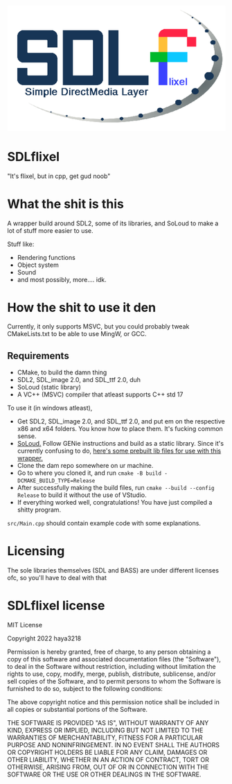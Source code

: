 ![bitch](logo.png)

# SDLflixel

"It's flixel, but in cpp, get gud noob"

# What the shit is this

A wrapper build around SDL2, some of its libraries, and SoLoud to make a lot of stuff
more easier to use.

Stuff like:
- Rendering functions
- Object system
- Sound
- and most possibly, more.... idk.

# How the shit to use it den

Currently, it only supports MSVC, but you could probably tweak CMakeLists.txt to be able to use
MingW, or GCC.

## Requirements
- CMake, to build the damn thing
- SDL2, SDL_image 2.0, and SDL_ttf 2.0, duh
- SoLoud (static library)
- A VC++ (MSVC) compiler that atleast supports C++ std 17

To use it (in windows atleast),

- Get SDL2, SDL_image 2.0, and SDL_ttf 2.0, and put em on the respective x86 and x64 folders.
You know how to place them. It's fucking common sense.
- [SoLoud.](https://sol.gfxile.net/soloud/index.html) Follow GENie instructions and build as a static library.
Since it's currently confusing to do, [here's some prebuilt lib files for use with this wrapper.](https://cdn.discordapp.com/attachments/872338952483381258/940791426797686804/SoLoud_Static.zip)
- Clone the dam repo somewhere on ur machine.
- Go to where you cloned it, and run `cmake -B build -DCMAKE_BUILD_TYPE=Release`
- After successfully making the build files, run `cmake --build --config Release` to build it without the use of VStudio.
- If everything worked well, congratulations! You have just compiled a shitty program.

`src/Main.cpp` should contain example code with some explanations.

# Licensing

The sole libraries themselves (SDL and BASS) are under different licenses ofc, so you'll have to deal with that

# SDLflixel license
MIT License

Copyright 2022 haya3218

Permission is hereby granted, free of charge, to any person obtaining a copy of this software and associated documentation files (the "Software"), to deal in the Software without restriction, including without limitation the rights to use, copy, modify, merge, publish, distribute, sublicense, and/or sell copies of the Software, and to permit persons to whom the Software is furnished to do so, subject to the following conditions:

The above copyright notice and this permission notice shall be included in all copies or substantial portions of the Software.

THE SOFTWARE IS PROVIDED "AS IS", WITHOUT WARRANTY OF ANY KIND, EXPRESS OR IMPLIED, INCLUDING BUT NOT LIMITED TO THE WARRANTIES OF MERCHANTABILITY, FITNESS FOR A PARTICULAR PURPOSE AND NONINFRINGEMENT. IN NO EVENT SHALL THE AUTHORS OR COPYRIGHT HOLDERS BE LIABLE FOR ANY CLAIM, DAMAGES OR OTHER LIABILITY, WHETHER IN AN ACTION OF CONTRACT, TORT OR OTHERWISE, ARISING FROM, OUT OF OR IN CONNECTION WITH THE SOFTWARE OR THE USE OR OTHER DEALINGS IN THE SOFTWARE.
